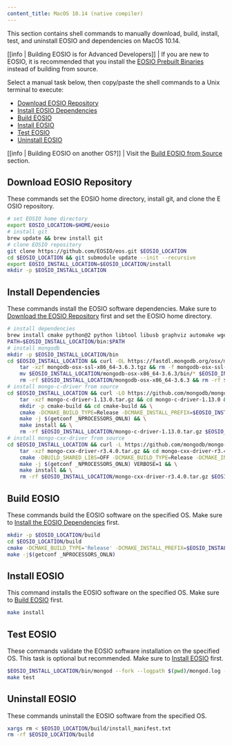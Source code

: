 ```yaml
---
content_title: MacOS 10.14 (native compiler)
---
```


<!-- This document is aggregated by our internal documentation tool to generate EOSIO documentation. The code within the codeblocks below is used in our CI/CD. It will be converted line by line into statements inside of a temporary Dockerfile and used to build our docker tag for this OS. Therefore, COPY and other Dockerfile-isms are not permitted. Code changes will update hashes and regenerate new docker images, so use with caution and do not modify unless necessary. -->

This section contains shell commands to manually download, build, install, test, and uninstall EOSIO and dependencies on MacOS 10.14.

[[info | Building EOSIO is for Advanced Developers]]
| If you are new to EOSIO, it is recommended that you install the [EOSIO Prebuilt Binaries](../../00_install-prebuilt-binaries.md) instead of building from source.

Select a manual task below, then copy/paste the shell commands to a Unix terminal to execute:

* [Download EOSIO Repository](#download-eosio-repository)
* [Install EOSIO Dependencies](#install-eosio-dependencies)
* [Build EOSIO](#build-eosio)
* [Install EOSIO](#install-eosio)
* [Test EOSIO](#test-eosio)
* [Uninstall EOSIO](#uninstall-eosio)

[[info | Building EOSIO on another OS?]]
| Visit the [Build EOSIO from Source](../index.md) section.

## Download EOSIO Repository
These commands set the EOSIO home directory, install git, and clone the EOSIO repository.
<!-- CLONE -->
```sh
# set EOSIO home directory
export EOSIO_LOCATION=$HOME/eosio
# install git
brew update && brew install git
# clone EOSIO repository
git clone https://github.com/EOSIO/eos.git $EOSIO_LOCATION
cd $EOSIO_LOCATION && git submodule update --init --recursive
export EOSIO_INSTALL_LOCATION=$EOSIO_LOCATION/install
mkdir -p $EOSIO_INSTALL_LOCATION
```
<!-- CLONE END -->

## Install Dependencies
These commands install the EOSIO software dependencies. Make sure to [Download the EOSIO Repository](#download-eosio-repository) first and set the EOSIO home directory.
<!-- DEPS -->
```sh
# install dependencies
brew install cmake python@2 python libtool libusb graphviz automake wget gmp pkgconfig doxygen openssl@1.1 jq boost || :
PATH=$EOSIO_INSTALL_LOCATION/bin:$PATH
# install mongodb
mkdir -p $EOSIO_INSTALL_LOCATION/bin
cd $EOSIO_INSTALL_LOCATION && curl -OL https://fastdl.mongodb.org/osx/mongodb-osx-ssl-x86_64-3.6.3.tgz
    tar -xzf mongodb-osx-ssl-x86_64-3.6.3.tgz && rm -f mongodb-osx-ssl-x86_64-3.6.3.tgz && \
    mv $EOSIO_INSTALL_LOCATION/mongodb-osx-x86_64-3.6.3/bin/* $EOSIO_INSTALL_LOCATION/bin/ && \
    rm -rf $EOSIO_INSTALL_LOCATION/mongodb-osx-x86_64-3.6.3 && rm -rf $EOSIO_INSTALL_LOCATION/mongodb-osx-ssl-x86_64-3.6.3.tgz
# install mongo-c-driver from source
cd $EOSIO_INSTALL_LOCATION && curl -LO https://github.com/mongodb/mongo-c-driver/releases/download/1.13.0/mongo-c-driver-1.13.0.tar.gz && \
    tar -xzf mongo-c-driver-1.13.0.tar.gz && cd mongo-c-driver-1.13.0 && \
    mkdir -p cmake-build && cd cmake-build && \
    cmake -DCMAKE_BUILD_TYPE=Release -DCMAKE_INSTALL_PREFIX=$EOSIO_INSTALL_LOCATION -DENABLE_BSON=ON -DENABLE_SSL=DARWIN -DENABLE_AUTOMATIC_INIT_AND_CLEANUP=OFF -DENABLE_STATIC=ON -DENABLE_ICU=OFF -DENABLE_SASL=OFF -DENABLE_SNAPPY=OFF .. && \
    make -j $(getconf _NPROCESSORS_ONLN) && \
    make install && \
    rm -rf $EOSIO_INSTALL_LOCATION/mongo-c-driver-1.13.0.tar.gz $EOSIO_INSTALL_LOCATION/mongo-c-driver-1.13.0
# install mongo-cxx-driver from source
cd $EOSIO_INSTALL_LOCATION && curl -L https://github.com/mongodb/mongo-cxx-driver/archive/r3.4.0.tar.gz -o mongo-cxx-driver-r3.4.0.tar.gz && \
    tar -xzf mongo-cxx-driver-r3.4.0.tar.gz && cd mongo-cxx-driver-r3.4.0/build && \
    cmake -DBUILD_SHARED_LIBS=OFF -DCMAKE_BUILD_TYPE=Release -DCMAKE_INSTALL_PREFIX=$EOSIO_INSTALL_LOCATION .. && \
    make -j $(getconf _NPROCESSORS_ONLN) VERBOSE=1 && \
    make install && \
    rm -rf $EOSIO_INSTALL_LOCATION/mongo-cxx-driver-r3.4.0.tar.gz $EOSIO_INSTALL_LOCATION/mongo-cxx-driver-r3.4.0
```
<!-- DEPS END -->

## Build EOSIO
These commands build the EOSIO software on the specified OS. Make sure to [Install the EOSIO Dependencies](#install-eosio-dependencies) first.
<!-- BUILD -->
```sh
mkdir -p $EOSIO_LOCATION/build
cd $EOSIO_LOCATION/build
cmake -DCMAKE_BUILD_TYPE='Release' -DCMAKE_INSTALL_PREFIX=$EOSIO_INSTALL_LOCATION -DBUILD_MONGO_DB_PLUGIN=true ..
make -j$(getconf _NPROCESSORS_ONLN)
```
<!-- BUILD END -->

## Install EOSIO
This command installs the EOSIO software on the specified OS. Make sure to [Build EOSIO](#build-eosio) first.
<!-- INSTALL -->
```sh
make install
```
<!-- INSTALL END -->

## Test EOSIO
These commands validate the EOSIO software installation on the specified OS. This task is optional but recommended. Make sure to [Install EOSIO](#install-eosio) first.
<!-- TEST -->
```sh
$EOSIO_INSTALL_LOCATION/bin/mongod --fork --logpath $(pwd)/mongod.log --dbpath $(pwd)/mongodata
make test
```
<!-- TEST END -->

## Uninstall EOSIO
These commands uninstall the EOSIO software from the specified OS.
<!-- UNINSTALL -->
```sh
xargs rm < $EOSIO_LOCATION/build/install_manifest.txt
rm -rf $EOSIO_LOCATION/build
```
<!-- UNINSTALL END -->